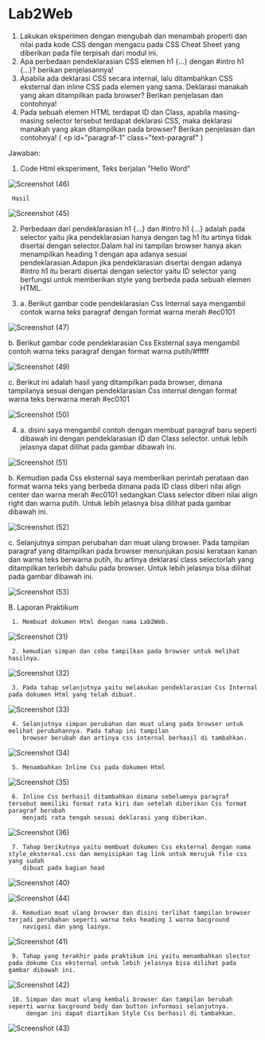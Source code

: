 # Lab2Web
1. Lakukan eksperimen dengan mengubah dan menambah properti dan nilai pada kode CSS
dengan mengacu pada CSS Cheat Sheet yang diberikan pada file terpisah dari modul ini.
2. Apa perbedaan pendeklarasian CSS elemen h1 {...} dengan #intro h1 {...}? berikan
penjelasannya!
3. Apabila ada deklarasi CSS secara internal, lalu ditambahkan CSS eksternal dan inline CSS pada
elemen yang sama. Deklarasi manakah yang akan ditampilkan pada browser? Berikan
penjelasan dan contohnya!
4. Pada sebuah elemen HTML terdapat ID dan Class, apabila masing-masing selector tersebut
terdapat deklarasi CSS, maka deklarasi manakah yang akan ditampilkan pada browser?
Berikan penjelasan dan contohnya! ( <p id="paragraf-1" class="text-paragraf" )
                                       
Jawaban:
1. Code Html eksperiment, Teks berjalan "Hello Word"
                                      
![Screenshot (46)](https://user-images.githubusercontent.com/101849655/160136779-46e8aa44-6297-4d05-9db4-9df91258c1e3.png)
                                       
     Hasil
                                       
![Screenshot (45)](https://user-images.githubusercontent.com/101849655/161192957-91049486-dfe3-4942-b823-fc6661d268ea.png)


 
2. Perbedaan dari pendeklarasian h1 {...} dan #intro h1 {...} adalah pada selector yaitu jika pendeklarasian hanya dengan tag h1 itu artinya tidak disertai dengan selector.Dalam hal ini tampilan browser hanya akan menampilkan heading 1 dengan apa adanya sesuai pendeklarasian.Adapun jika pendeklarasian disertai dengan adanya #intro h1 itu berarti disertai dengan selector yaitu ID selector yang berfungsi untuk memberikan style yang berbeda pada sebuah elemen HTML.
                                       
3. a. Berikut gambar code pendeklarasian Css Internal saya mengambil contok warna teks paragraf dengan format warna merah #ec0101
                                       
![Screenshot (47)](https://user-images.githubusercontent.com/101849655/160143432-157be3e0-396d-49ed-9579-54fc23b3f4d4.png)
                                       
   b. Berikut gambar code pendeklarasian Css Eksternal saya mengambil contoh warna teks paragraf dengan format warna putih/#fffff
                                       
![Screenshot (49)](https://user-images.githubusercontent.com/101849655/160144453-468fd368-73a0-4a6f-844d-edd2cb5c4563.png)
                                       
   c. Berikut ini adalah hasil yang ditampilkan pada browser, dimana tampilanya sesuai dengan pendeklarasian Css internal dengan format warna teks 
      berwarna merah #ec0101
                                       
![Screenshot (50)](https://user-images.githubusercontent.com/101849655/161193124-8ab8006c-2c37-433a-9ad3-338a4dfb10f0.png)

                                       
4. a. disini saya mengambil contoh dengan membuat paragraf baru seperti dibawah ini dengan pendeklarasian ID dan Class selector. untuk lebih jelasnya dapat dilihat pada gambar dibawah ini.
                                       
![Screenshot (51)](https://user-images.githubusercontent.com/101849655/160147789-c49a7a3d-345c-4d8b-8c30-a17496898b60.png)
                                       
  b. Kemudian pada Css eksternal saya memberikan perintah perataan dan format warna teks yang berbeda dimana pada ID class diberi nilai align center dan warna merah #ec0101 sedangkan Class selector diberi nilai align right dan warna putih. Untuk lebih jelasnya bisa dilihat pada gambar dibawah ini.
                                       
![Screenshot (52)](https://user-images.githubusercontent.com/101849655/160156105-d4d26fbf-883c-41a7-b580-b91ad069368d.png)
                                       
  c. Selanjutnya simpan perubahan dan muat ulang browser. Pada tampilan paragraf yang ditampilkan pada browser menunjukan posisi kerataan kanan dan warna teks berwarna putih, itu artinya deklarasi class selectorlah yang ditampilkan terlebih dahulu pada browser. Untuk lebih jelasnya bisa dilihat pada gambar dibawah ini.
                                       
![Screenshot (53)](https://user-images.githubusercontent.com/101849655/161193233-755354d5-0ea3-428d-ac60-4ab091e89fc3.png)
                                     
                                       
         
                                       
B. Laporan Praktikum
                                       
     1. Membuat dokumen Html dengan nama Lab2Web. 
                                       
![Screenshot (31)](https://user-images.githubusercontent.com/101849655/160107312-87af69b1-0fa9-46ee-9a82-751441729c39.png)
                                      
     2. kemudian simpan dan coba tampilkan pada browser untuk melihat hasilnya.
                                       
![Screenshot (32)](https://user-images.githubusercontent.com/101849655/160107321-ed783bac-9c5c-481c-b548-cc639994540b.png)
                                       
     3. Pada tahap selanjutnya yaitu melakukan pendeklarasian Css Internal pada dokumen Html yang telah dibuat.
                                      
![Screenshot (33)](https://user-images.githubusercontent.com/101849655/160107326-f1572465-7bc3-4cc4-8ac0-0ce8a179d1ab.png)
                                       
     4. Selanjutnya simpan perubahan dan muat ulang pada browser untuk melihat perubahannya. Pada tahap ini tampilan 
        browser berubah dan artinya css internal berhasil di tambahkan.
                                       
![Screenshot (34)](https://user-images.githubusercontent.com/101849655/160107328-597bd859-8fb4-4f94-bacd-ac6e79445d55.png)
                                       
     5. Menambahkan Inline Css pada dokumen Html 
                                                                           
![Screenshot (35)](https://user-images.githubusercontent.com/101849655/160107332-463cfe26-92c4-40fa-bcba-7dae60de74ce.png)
                                       
     6. Inline Css berhasil ditambahkan dimana sebelumnya paragraf tersebut memiliki format rata kiri dan setelah diberikan Css format paragraf berubah 
        menjadi rata tengah sesuai deklarasi yang diberikan.
                                       
                                       
![Screenshot (36)](https://user-images.githubusercontent.com/101849655/160107333-7ae759f9-0a77-4012-99cc-6aef994cc9f3.png)
                                       
     7. Tahap berikutnya yaitu membuat dokumen Css eksternal dengan nama style_eksternal.css dan menyisipkan tag link untuk merujuk file css yang sudah 
        dibuat pada bagian head
                                       
![Screenshot (40)](https://user-images.githubusercontent.com/101849655/160107346-d59bee00-a45a-4b32-9ffa-6179b7de56cf.png)
                                                                    
![Screenshot (44)](https://user-images.githubusercontent.com/101849655/160110919-eb8a1057-6c0c-47ad-b3fa-f43d973a220e.png)

     8. Kemudian muat ulang browser dan disini terlihat tampilan browser terjadi perubahan seperti warna teks heading 1 warna bacground 
        navigasi dan yang lainya.
                                       
![Screenshot (41)](https://user-images.githubusercontent.com/101849655/160111188-cab58de4-2bfc-42fe-9795-5e950146cfdb.png)
                                       
     9. Tahap yang terakhir pada praktikum ini yaitu menambahkan slector pada dokume Css eksternal untuk lebih jelasnya bisa dilihat pada gambar dibawah ini.
                                       
![Screenshot (42)](https://user-images.githubusercontent.com/101849655/160111457-ac909993-fbe6-4ab0-9969-d8100793eee2.png)

     10. Simpan dan muat ulang kembali browser dan tampilan berubah seperti warna bacground body dan button informasi selanjutnya. 
         dengan ini dapat diartikan Style Css berhasil di tambahkan.
                                       
![Screenshot (43)](https://user-images.githubusercontent.com/101849655/160111621-c02d1820-beb4-4472-a706-9cf7d190f4c2.png)
